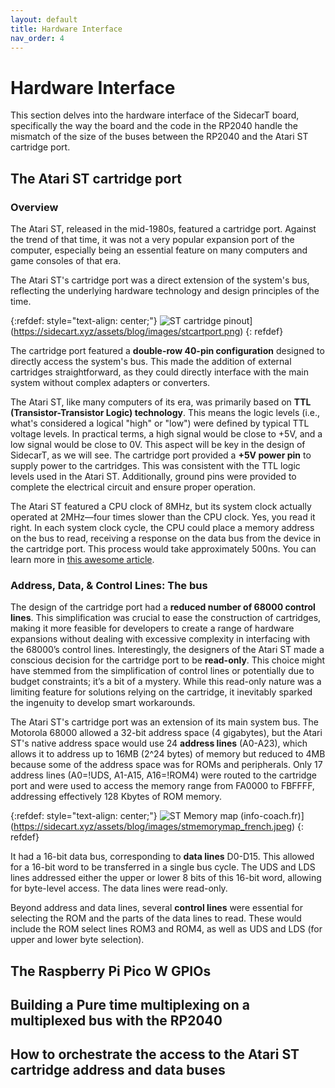 ```yaml
---
layout: default
title: Hardware Interface
nav_order: 4
---
```


# Hardware Interface
This section delves into the hardware interface of the SidecarT board, specifically the way the board and the code in the RP2040 handle the mismatch of the size of the buses between the RP2040 and the Atari ST cartridge port.

## The Atari ST cartridge port

### Overview

The Atari ST, released in the mid-1980s, featured a cartridge port. Against the trend of that time, it was not a very popular expansion port of the computer, especially being an essential feature on many computers and game consoles of that era.

The Atari ST's cartridge port was a direct extension of the system's bus, reflecting the underlying hardware technology and design principles of the time.


{:refdef: style="text-align: center;"}
![ST cartridge pinout](https://sidecart.xyz/assets/blog/images/stcartport.png)](https://sidecart.xyz/assets/blog/images/stcartport.png)
{: refdef}

The cartridge port featured a **double-row 40-pin configuration** designed to directly access the system's bus. This made the addition of external cartridges straightforward, as they could directly interface with the main system without complex adapters or converters.

The Atari ST, like many computers of its era, was primarily based on **TTL (Transistor-Transistor Logic) technology**. This means the logic levels (i.e., what's considered a logical "high" or "low") were defined by typical TTL voltage levels. In practical terms, a high signal would be close to +5V, and a low signal would be close to 0V. This aspect will be key in the design of SidecarT, as we will see. The cartridge port provided a **+5V power pin** to supply power to the cartridges. This was consistent with the TTL logic levels used in the Atari ST. Additionally, ground pins were provided to complete the electrical circuit and ensure proper operation.

The Atari ST featured a CPU clock of 8MHz, but its system clock actually operated at 2MHz—four times slower than the CPU clock. Yes, you read it right. In each system clock cycle, the CPU could place a memory address on the bus to read, receiving a response on the data bus from the device in the cartridge port. This process would take approximately 500ns. You can learn more in [this awesome article](https://pasti.fxatari.com/68kdocs/AtariSTCycleCounting.html).

### Address, Data, & Control Lines: The bus

The design of the cartridge port had a **reduced number of 68000 control lines**. This simplification was crucial to ease the construction of cartridges, making it more feasible for developers to create a range of hardware expansions without dealing with excessive complexity in interfacing with the 68000’s control lines. Interestingly, the designers of the Atari ST made a conscious decision for the cartridge port to be **read-only**. This choice might have stemmed from the simplification of control lines or potentially due to budget constraints; it’s a bit of a mystery. While this read-only nature was a limiting feature for solutions relying on the cartridge, it inevitably sparked the ingenuity to develop smart workarounds.

The Atari ST's cartridge port was an extension of its main system bus. The Motorola 68000 allowed a 32-bit address space (4 gigabytes), but the Atari ST's native address space would use 24 **address lines** (A0-A23), which allows it to address up to 16MB (2^24 bytes) of memory but reduced to 4MB because some of the address space was for ROMs and peripherals. Only 17 address lines (A0=!UDS, A1-A15, A16=!ROM4) were routed to the cartridge port and were used to access the memory range from FA0000 to FBFFFF, addressing effectively 128 Kbytes of ROM memory.

{:refdef: style="text-align: center;"}
![ST Memory map (info-coach.fr)](https://sidecart.xyz/assets/blog/images/stmemorymap_french.jpeg)](https://sidecart.xyz/assets/blog/images/stmemorymap_french.jpeg)
{: refdef}

It had a 16-bit data bus, corresponding to **data lines** D0-D15. This allowed for a 16-bit word to be transferred in a single bus cycle. The UDS and LDS lines addressed either the upper or lower 8 bits of this 16-bit word, allowing for byte-level access. The data lines were read-only.

Beyond address and data lines, several **control lines** were essential for selecting the ROM and the parts of the data lines to read. These would include the ROM select lines ROM3 and ROM4, as well as UDS and LDS (for upper and lower byte selection).

## The Raspberry Pi Pico W GPIOs

## Building a Pure time multiplexing on a multiplexed bus with the RP2040

## How to orchestrate the access to the Atari ST cartridge address and data buses


